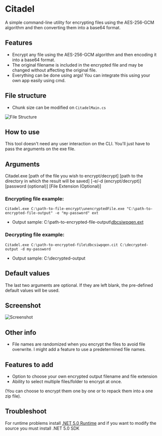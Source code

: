 # Citadel
A simple command-line utility for encrypting files using the AES-256-GCM algorithm and then converting them into a base64 format. 

## Features
- Encrypt any file using the AES-256-GCM algorithm and then encoding it into a base64 format.
- The original filename is included in the encrypted file and may be changed without affecting the original file. 
- Everything can be done using args! You can integrate this using your own app easily using cmd.

## File structure
- Chunk size can be modified on ```CitadelMain.cs```

![File Structure](https://raw.githubusercontent.com/kntjspr/Citadel/main/Github/file-structure.png)


## How to use
This tool doesn't need any user interaction on the CLI. You'll just have to pass the arguments on the exe file.

## Arguments

Citadel.exe [path of the file you wish to encrypt/decrypt]  [path to the directory in which the result will be saved] [-e/-d (encrypt/decrypt)] [password (optional)] [File Extension (Optional)] 

### Encrypting file example:
``Citadel.exe C:\path-to-file-encrypt\unencryptedFile.exe "C:\path-to-encrypted-file-output" -e "my-password" ext``

- Output sample: C:\path-to-encrypted-file-output\\[dbcsiwpqen.ext](https://github.com/kntjspr/Citadel#other-info)

### Decrypting file example:
``Citadel.exe C:\path-to-encrypted-file\dbcsiwpqen.cit C:\decrypted-output -d my-password``

- Output sample: C:\decrypted-output

## Default values
The last two arguments are optional.
If they are left blank, the pre-defined default values will be used. 


## Screenshot
![Screenshot](https://raw.githubusercontent.com/kntjspr/Citadel/main/Github/Screenshot%202022-02-10%20073809.png)

## Other info
- File names are randomized when you encrypt the files to avoid file overwrite. I might add a feature to use a predetermined file names.

## Features to add
- Option to choose your own encrypted output filename and file extension
- Ability to select multiple files/folder to encrypt at once. 

(You can choose to encrypt them one by one or to repack them into a one zip file).

## Troubleshoot
For runtime problems install [.NET 5.0 Runtime](https://dotnet.microsoft.com/en-us/download/dotnet/5.0) 
and if you want to modify the source you must install .NET 5.0 SDK
